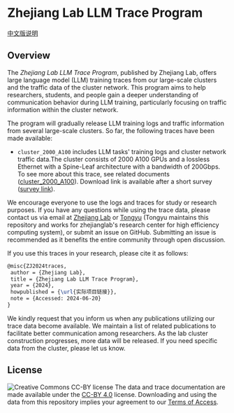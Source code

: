 # Zhejiang Lab LLM Trace Program
[中文版说明](./README-CN.md)
## Overview
The *Zhejiang Lab LLM Trace Program*, published by Zhejiang Lab, offers large language model (LLM) training traces from our large-scale clusters and the traffic data of the cluster network. This program aims to help researchers, students, and people gain a deeper understanding of communication behavior during LLM training, particularly focusing on traffic information within the cluster network.

The program will gradually release LLM training logs and traffic information from several large-scale clusters. So far, the following traces have been made available:

- `cluster_2000_A100` includes LLM tasks' training logs and cluster network traffic data.The cluster consists of 2000 A100 GPUs and a lossless Ethernet with a Spine-Leaf architecture with a bandwidth of 200Gbps. To see more about this trace, see related documents ([cluster_2000_A100](./cluster_2000_A100/cluster_2000_A100.md)).  Download link is available after a short survey ([survey link](https://forms.gle/2K66hHB4ZovQ5Cjn7)).


We encourage everyone to use the logs and traces for study or research purposes. If you have any questions while using the trace data, please contact us via email at [Zhejiang Lab](mailto:zhejianglab-clustertrace@zhejianglab.com) or [Tongyu](mailto:tongyusong@zhejianglab.com) (Tongyu maintains this repository and works for zhejianglab's research center for high efficiency computing system), or submit an issue on GitHub. Submitting an issue is recommended as it benefits the entire community through open discussion.

If you use this traces in your research, please cite it as follows:
```latex
@misc{ZJ2024traces,
 author = {Zhejiang Lab},
 title = {Zhejiang Lab LLM Trace Program},
 year = {2024},
 howpublished = {\url{实际项目链接}},
 note = {Accessed: 2024-06-20}
}
```

We kindly request that you inform us when any publications utilizing our trace data become available. We maintain a list of related publications to facilitate better communication among researchers.  As the lab cluster construction progresses, more data will be released. If you need specific data from the cluster, please let us know. 

## License

![Creative Commons CC-BY license](https://i.creativecommons.org/l/by/4.0/88x31.png)
The data and trace documentation are made available under the [CC-BY 4.0](https://creativecommons.org/licenses/by/4.0/) license. Downloading and using the data from this repository implies your agreement to our [Terms of Access](./Terms%20of%20Access%20使用条款.pdf).
